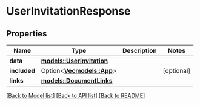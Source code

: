 # UserInvitationResponse

## Properties

Name | Type | Description | Notes
------------ | ------------- | ------------- | -------------
**data** | [**models::UserInvitation**](UserInvitation.md) |  | 
**included** | Option<[**Vec<models::App>**](App.md)> |  | [optional]
**links** | [**models::DocumentLinks**](DocumentLinks.md) |  | 

[[Back to Model list]](../README.md#documentation-for-models) [[Back to API list]](../README.md#documentation-for-api-endpoints) [[Back to README]](../README.md)


